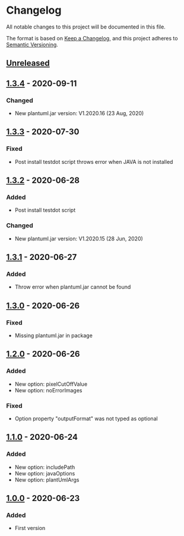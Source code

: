 # Changelog
All notable changes to this project will be documented in this file.

The format is based on [Keep a Changelog](https://keepachangelog.com/en/1.0.0/),
and this project adheres to [Semantic Versioning](https://semver.org/spec/v2.0.0.html).

## [Unreleased]

## [1.3.4] - 2020-09-11
### Changed
- New plantuml.jar version: V1.2020.16 (23 Aug, 2020)

## [1.3.3] - 2020-07-30
### Fixed
- Post install testdot script throws error when JAVA is not installed

## [1.3.2] - 2020-06-28
### Added
- Post install testdot script
### Changed
- New plantuml.jar version: V1.2020.15 (28 Jun, 2020)

## [1.3.1] - 2020-06-27
### Added
- Throw error when plantuml.jar cannot be found

## [1.3.0] - 2020-06-26
### Fixed
- Missing plantuml.jar in package

## [1.2.0] - 2020-06-26
### Added
- New option: pixelCutOffValue
- New option: noErrorImages
### Fixed
- Option property "outputFormat" was not typed as optional

## [1.1.0] - 2020-06-24
### Added
- New option: includePath
- New option: javaOptions
- New option: plantUmlArgs

## [1.0.0] - 2020-06-23
### Added
- First version

[Unreleased]: https://github.com/krisztianb/plantuml-pipe/compare/v1.3.4...HEAD
[1.3.4]: https://github.com/krisztianb/plantuml-pipe/releases/tag/v1.3.4
[1.3.3]: https://github.com/krisztianb/plantuml-pipe/releases/tag/v1.3.3
[1.3.2]: https://github.com/krisztianb/plantuml-pipe/releases/tag/v1.3.2
[1.3.1]: https://github.com/krisztianb/plantuml-pipe/releases/tag/v1.3.1
[1.3.0]: https://github.com/krisztianb/plantuml-pipe/releases/tag/v1.3.0
[1.2.0]: https://github.com/krisztianb/plantuml-pipe/releases/tag/v1.2.0
[1.1.0]: https://github.com/krisztianb/plantuml-pipe/releases/tag/v1.1.0
[1.0.0]: https://github.com/krisztianb/plantuml-pipe/releases/tag/v1.0.0
